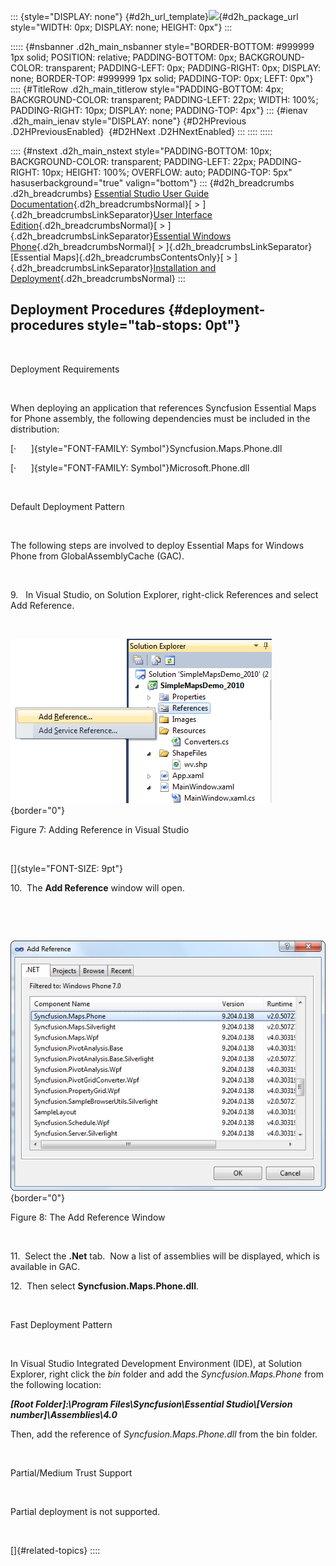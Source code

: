 ::: {style="DISPLAY: none"}
[](ms-xhelp:///?Id=d2h_url_template){#d2h_url_template}![](!package_url!){#d2h_package_url style="WIDTH: 0px; DISPLAY: none; HEIGHT: 0px"}
:::

::::: {#nsbanner .d2h_main_nsbanner style="BORDER-BOTTOM: #999999 1px solid; POSITION: relative; PADDING-BOTTOM: 0px; BACKGROUND-COLOR: transparent; PADDING-LEFT: 0px; PADDING-RIGHT: 0px; DISPLAY: none; BORDER-TOP: #999999 1px solid; PADDING-TOP: 0px; LEFT: 0px"}
:::: {#TitleRow .d2h_main_titlerow style="PADDING-BOTTOM: 4px; BACKGROUND-COLOR: transparent; PADDING-LEFT: 22px; WIDTH: 100%; PADDING-RIGHT: 10px; DISPLAY: none; PADDING-TOP: 4px"}
::: {#ienav .d2h_main_ienav style="DISPLAY: none"}
[](ms-xhelp:///?Id=56f18d25-b6cd-4b81-89eb-d2e2ae399755){#D2HPrevious .D2HPreviousEnabled}  [](ms-xhelp:///?Id=bf806ac5-5412-46e7-9e3a-9ac8a2b9ea94){#D2HNext .D2HNextEnabled}
:::
::::
:::::

:::: {#nstext .d2h_main_nstext style="PADDING-BOTTOM: 10px; BACKGROUND-COLOR: transparent; PADDING-LEFT: 22px; PADDING-RIGHT: 10px; HEIGHT: 100%; OVERFLOW: auto; PADDING-TOP: 5px" hasuserbackground="true" valign="bottom"}
::: {#d2h_breadcrumbs .d2h_breadcrumbs}
[Essential Studio User Guide Documentation](ms-xhelp:///?Id=12457748-09e3-4d74-a240-8e049cedf030){.d2h_breadcrumbsNormal}[ \> ]{.d2h_breadcrumbsLinkSeparator}[User Interface Edition](ms-xhelp:///?Id=c29296b7-531c-413b-a0ec-488ca1f7f669){.d2h_breadcrumbsNormal}[ \> ]{.d2h_breadcrumbsLinkSeparator}[Essential Windows Phone](ms-xhelp:///?Id=5ea1999c-4eff-4775-b84e-407dc825f555){.d2h_breadcrumbsNormal}[ \> ]{.d2h_breadcrumbsLinkSeparator}[Essential Maps]{.d2h_breadcrumbsContentsOnly}[ \> ]{.d2h_breadcrumbsLinkSeparator}[Installation and Deployment](ms-xhelp:///?Id=0f10cd79-9036-4b0a-8346-a5e6f3dd0c16){.d2h_breadcrumbsNormal}
:::

## Deployment Procedures {#deployment-procedures style="tab-stops: 0pt"}

 

Deployment Requirements

 

When deploying an application that references Syncfusion Essential Maps for Phone assembly, the following dependencies must be included in the distribution:

[·      ]{style="FONT-FAMILY: Symbol"}Syncfusion.Maps.Phone.dll

[·      ]{style="FONT-FAMILY: Symbol"}Microsoft.Phone.dll

 

Default Deployment Pattern

 

The following steps are involved to deploy Essential Maps for Windows Phone from GlobalAssemblyCache (GAC).

 

9.   In Visual Studio, on Solution Explorer, right-click References and select Add Reference.

 

![Description: C:\\Users\\karthikeyanp\\Pictures\\Addref.png](ImagesExt/image75_8.png){border="0"}

Figure 7: Adding Reference in Visual Studio

 

[]{style="FONT-SIZE: 9pt"} 

10.  The **Add Reference** window will open.

 

 

![Description: C:\\Users\\karthikeyanp\\Pictures\\Adre.png](ImagesExt/image75_9.png){border="0"}

Figure 8: The Add Reference Window

 

11.  Select the **.Net** tab.  Now a list of assemblies will be displayed, which is available in GAC.

12.  Then select **Syncfusion.Maps.Phone.dll**.

 

Fast Deployment Pattern

 

In Visual Studio Integrated Development Environment (IDE), at Solution Explorer, right click the *bin* folder and add the *Syncfusion.Maps.Phone* from the following location:

***\[Root Folder\]:\\Program Files\\Syncfusion\\Essential Studio\\\[Version number\]\\Assemblies\\4.0***

Then, add the reference of *Syncfusion.Maps.Phone.dll* from the bin folder.

 

Partial/Medium Trust Support

 

Partial deployment is not supported.

 

[]{#related-topics}
::::
